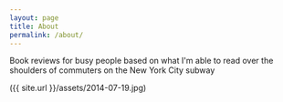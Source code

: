 ```yaml
---
layout: page
title: About
permalink: /about/
---
```


Book reviews for busy people based on what I'm able to read over the shoulders of commuters on the New York City subway


({{ site.url }}/assets/2014-07-19.jpg)
